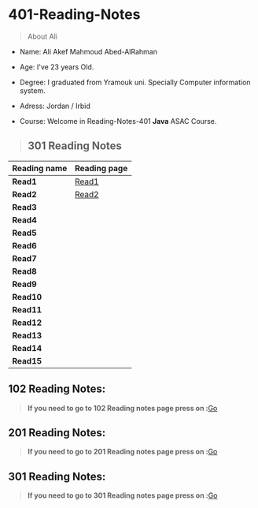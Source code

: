 # 401-Reading-Notes

>About Ali 

* Name: Ali Akef Mahmoud Abed-AlRahman

* Age: I've 23 years Old. 

* Degree: I graduated from Yramouk uni. Specially Computer information system. 

* Adress: Jordan / Irbid

* Course: Welcome in Reading-Notes-401 **Java** ASAC Course.

>## 301 Reading Notes

Reading name     | Reading page
---------------- | ----------------------
**Read1**        | [Read1](Read1.md)
**Read2**        | [Read2](Read2.md)
**Read3**        | 
**Read4**        | 
**Read5**        | 
**Read6**        | 
**Read7**        | 
**Read8**        | 
**Read9**        | 
**Read10**       | 
**Read11**       | 
**Read12**       | 
**Read13**       | 
**Read14**       | 
**Read15**       |



## 102 Reading Notes:

>**If you need to go to 102 Reading notes page press on :**[Go](https://alishiyyab.github.io/Reading-notes/)

## 201 Reading Notes:

>**If you need to go to 201 Reading notes page press on :**[Go](https://github.com/AliShiyyab/Reading-Notes-201)

## 301 Reading Notes:

>**If you need to go to 301 Reading notes page press on :**[Go](https://github.com/AliShiyyab/Reading-Notes-301)
